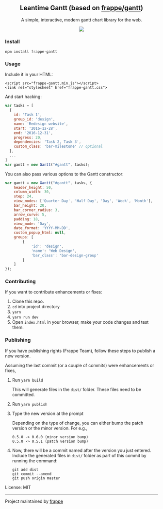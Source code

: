 <div align="center">
    <h2>Leantime Gantt (based on <a href="https://github.com/frappe/gantt">frappe/gantt</a>) </h2>
    <p align="center">
    <p>A simple, interactive, modern gantt chart library for the web. </p>
    </p>
</div>

<p align="center">
    <a href="https://frappe.github.io/gantt">
        <img src="https://cloud.githubusercontent.com/assets/9355208/21537921/4a38b194-cdbd-11e6-8110-e0da19678a6d.png">
    </a>
</p>

### Install
```
npm install frappe-gantt
```

### Usage
Include it in your HTML:
```
<script src="frappe-gantt.min.js"></script>
<link rel="stylesheet" href="frappe-gantt.css">
```

And start hacking:
```js
var tasks = [
  {
    id: 'Task 1',
    group_id: 'design',
    name: 'Redesign website',
    start: '2016-12-28',
    end: '2016-12-31',
    progress: 20,
    dependencies: 'Task 2, Task 3',
    custom_class: 'bar-milestone' // optional
  },
  ...
]
var gantt = new Gantt("#gantt", tasks);
```

You can also pass various options to the Gantt constructor:
```js
var gantt = new Gantt("#gantt", tasks, {
    header_height: 50,
    column_width: 30,
    step: 24,
    view_modes: ['Quarter Day', 'Half Day', 'Day', 'Week', 'Month'],
    bar_height: 20,
    bar_corner_radius: 3,
    arrow_curve: 5,
    padding: 18,
    view_mode: 'Day',
    date_format: 'YYYY-MM-DD',
    custom_popup_html: null,
    groups: [ 
        {
            'id': 'design', 
            'name': 'Web Design',
            'bar_class': 'bar-design-group'
        }
    ]
});
```

### Contributing
If you want to contribute enhancements or fixes:

1. Clone this repo.
2. `cd` into project directory
3. `yarn`
4. `yarn run dev`
5. Open `index.html` in your browser, make your code changes and test them.

### Publishing
If you have publishing rights (Frappe Team), follow these steps to publish a new version.

Assuming the last commit (or a couple of commits) were enhancements or fixes,

1. Run `yarn build`

   This will generate files in the `dist/` folder. These files need to be committed.
1. Run `yarn publish`
1. Type the new version at the prompt

   Depending on the type of change, you can either bump the patch version or the minor version.
   For e.g.,
   ```
   0.5.0 -> 0.6.0 (minor version bump)
   0.5.0 -> 0.5.1 (patch version bump)
   ```
1. Now, there will be a commit named after the version you just entered. Include the generated files in `dist/` folder as part of this commit by running the command:
   ```
   git add dist
   git commit --amend
   git push origin master
   ```

License: MIT

------------------
Project maintained by [frappe](https://github.com/frappe)
